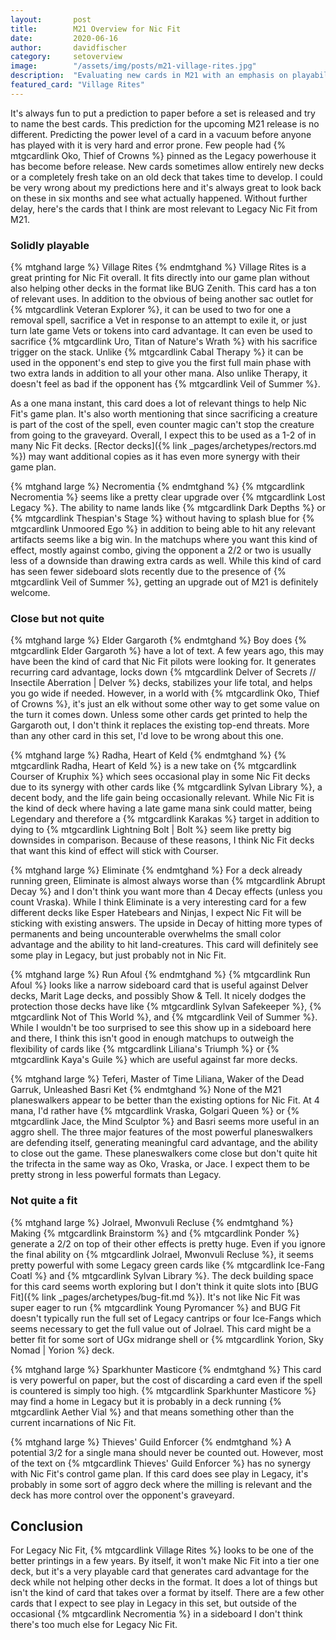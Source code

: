```yaml
---
layout:       post
title:        M21 Overview for Nic Fit
date:         2020-06-16
author:       davidfischer
category:     setoverview
image:        "/assets/img/posts/m21-village-rites.jpg"
description:  "Evaluating new cards in M21 with an emphasis on playability in Legacy Nic Fit."
featured_card: "Village Rites"
---
```


It's always fun to put a prediction to paper before a set is released and try to name the best cards.
This prediction for the upcoming M21 release is no different.
Predicting the power level of a card in a vacuum before anyone has played with it is very hard and error prone.
Few people had {% mtgcardlink Oko, Thief of Crowns %} pinned as the Legacy powerhouse it has become before release.
New cards sometimes allow entirely new decks or a completely fresh take on an old deck that takes time to develop.
I could be very wrong about my predictions here
and it's always great to look back on these in six months and see what actually happened.
Without further delay, here's the cards that I think are most relevant to Legacy Nic Fit from M21.

### Solidly playable

{% mtghand large %}
Village Rites
{% endmtghand %}
Village Rites is a great printing for Nic Fit overall.
It fits directly into our game plan without also helping other decks in the format like BUG Zenith.
This card has a ton of relevant uses. In addition to the obvious of being another sac outlet for {% mtgcardlink Veteran Explorer %},
it can be used to two for one a removal spell, sacrifice a Vet in response to an attempt to exile it,
or just turn late game Vets or tokens into card advantage.
It can even be used to sacrifice {% mtgcardlink Uro, Titan of Nature's Wrath %} with his sacrifice trigger on the stack.
Unlike {% mtgcardlink Cabal Therapy %} it can be used in the opponent's end step to give you the first full main phase
with two extra lands in addition to all your other mana.
Also unlike Therapy, it doesn't feel as bad if the opponent has {% mtgcardlink Veil of Summer %}.

As a one mana instant, this card does a lot of relevant things to help Nic Fit's game plan.
It's also worth mentioning that since sacrificing a creature is part of the cost of the spell,
even counter magic can't stop the creature from going to the graveyard.
Overall, I expect this to be used as a 1-2 of in many Nic Fit decks.
[Rector decks]({% link _pages/archetypes/rectors.md %}) may want additional copies as it has even more synergy with their game plan.


{% mtghand large %}
Necromentia
{% endmtghand %}
{% mtgcardlink Necromentia %} seems like a pretty clear upgrade over {% mtgcardlink Lost Legacy %}.
The ability to name lands like {% mtgcardlink Dark Depths %} or {% mtgcardlink Thespian's Stage %}
without having to splash blue for {% mtgcardlink Unmoored Ego %}
in addition to being able to hit any relevant artifacts seems like a big win.
In the matchups where you want this kind of effect, mostly against combo,
giving the opponent a 2/2 or two is usually less of a downside than drawing extra cards as well.
While this kind of card has seen fewer sideboard slots recently due to the presence of {% mtgcardlink Veil of Summer %},
getting an upgrade out of M21 is definitely welcome.


### Close but not quite

{% mtghand large %}
Elder Gargaroth
{% endmtghand %}
Boy does {% mtgcardlink Elder Gargaroth %} have a lot of text.
A few years ago, this may have been the kind of card that Nic Fit pilots were looking for.
It generates recurring card advantage,
locks down {% mtgcardlink Delver of Secrets // Insectile Aberration  | Delver %} decks,
stabilizes your life total, and helps you go wide if needed.
However, in a world with {% mtgcardlink Oko, Thief of Crowns %}, it's just an elk
without some other way to get some value on the turn it comes down.
Unless some other cards get printed to help the Gargaroth out,
I don't think it replaces the existing top-end threats.
More than any other card in this set, I'd love to be wrong about this one.


{% mtghand large %}
Radha, Heart of Keld
{% endmtghand %}
{% mtgcardlink Radha, Heart of Keld %} is a new take on {% mtgcardlink Courser of Kruphix %}
which sees occasional play in some Nic Fit decks due to its synergy with other cards
like {% mtgcardlink Sylvan Library %}, a decent body, and the life gain being occasionally relevant.
While Nic Fit is the kind of deck where having a late game mana sink could matter,
being Legendary and therefore a {% mtgcardlink Karakas %} target in addition to dying to {% mtgcardlink Lightning Bolt | Bolt %}
seem like pretty big downsides in comparison.
Because of these reasons, I think Nic Fit decks that want this kind of effect will stick with Courser.


{% mtghand large %}
Eliminate
{% endmtghand %}
For a deck already running green, Eliminate is almost always worse than {% mtgcardlink Abrupt Decay %}
and I don't think you want more than 4 Decay effects (unless you count Vraska).
While I think Eliminate is a very interesting card for a few different decks like Esper Hatebears and Ninjas,
I expect Nic Fit will be sticking with existing answers.
The upside in Decay of hitting more types of permanents and being uncounterable overwhelms
the small color advantage and the ability to hit land-creatures.
This card will definitely see some play in Legacy, but just probably not in Nic Fit.


{% mtghand large %}
Run Afoul
{% endmtghand %}
{% mtgcardlink Run Afoul %} looks like a narrow sideboard card
that is useful against Delver decks, Marit Lage decks, and possibly Show & Tell.
It nicely dodges the protection those decks have like {% mtgcardlink Sylvan Safekeeper %},
{% mtgcardlink Not of This World %}, and {% mtgcardlink Veil of Summer %}.
While I wouldn't be too surprised to see this show up in a sideboard here and there,
I think this isn't good in enough matchups to outweigh the flexibility of cards like
{% mtgcardlink Liliana's Triumph %} or {% mtgcardlink Kaya's Guile %} which are useful
against far more decks.


{% mtghand large %}
Teferi, Master of Time
Liliana, Waker of the Dead
Garruk, Unleashed
Basri Ket
{% endmtghand %}
None of the M21 planeswalkers appear to be better than the existing options for Nic Fit.
At 4 mana, I'd rather have {% mtgcardlink Vraska, Golgari Queen %}
or {% mtgcardlink Jace, the Mind Sculptor %} and Basri seems more useful in an aggro shell.
The three major features of the most powerful planeswalkers are defending itself,
generating meaningful card advantage, and the ability to close out the game.
These planeswalkers come close but don't quite hit the trifecta in the same way as Oko, Vraska, or Jace.
I expect them to be pretty strong in less powerful formats than Legacy.


### Not quite a fit

{% mtghand large %}
Jolrael, Mwonvuli Recluse
{% endmtghand %}
Making {% mtgcardlink Brainstorm %} and {% mtgcardlink Ponder %} generate a 2/2 on top of their other effects is pretty huge.
Even if you ignore the final ability on {% mtgcardlink Jolrael, Mwonvuli Recluse %},
it seems pretty powerful with some Legacy green cards like {% mtgcardlink Ice-Fang Coatl %} and {% mtgcardlink Sylvan Library %}.
The deck building space for this card seems worth exploring but I don't think it quite slots into [BUG Fit]({% link _pages/archetypes/bug-fit.md %}).
It's not like Nic Fit was super eager to run {% mtgcardlink Young Pyromancer %} and
BUG Fit doesn't typically run the full set of Legacy cantrips or four Ice-Fangs
which seems necessary to get the full value out of Jolrael.
This card might be a better fit for some sort of UGx midrange shell or {% mtgcardlink Yorion, Sky Nomad | Yorion %} deck.


{% mtghand large %}
Sparkhunter Masticore
{% endmtghand %}
This card is very powerful on paper, but the cost of discarding a card even if the spell is countered is simply too high.
{% mtgcardlink Sparkhunter Masticore %} may find a home in Legacy but it is probably in a deck
running {% mtgcardlink Aether Vial %} and that means something other than the current incarnations of Nic Fit.


{% mtghand large %}
Thieves' Guild Enforcer
{% endmtghand %}
A potential 3/2 for a single mana should never be counted out.
However, most of the text on {% mtgcardlink Thieves' Guild Enforcer %}
has no synergy with Nic Fit's control game plan.
If this card does see play in Legacy, it's probably in some sort of aggro deck
where the milling is relevant and the deck has more control over the opponent's graveyard.


## Conclusion

For Legacy Nic Fit, {% mtgcardlink Village Rites %} looks to be one of the better printings in a few years.
By itself, it won't make Nic Fit into a tier one deck,
but it's a very playable card that generates card advantage for the deck while not helping other decks in the format.
It does a lot of things but isn't the kind of card that takes over a format by itself.
There are a few other cards that I expect to see play in Legacy in this set,
but outside of the occasional {% mtgcardlink Necromentia %} in a sideboard I don't think there's too much else for Legacy Nic Fit.
